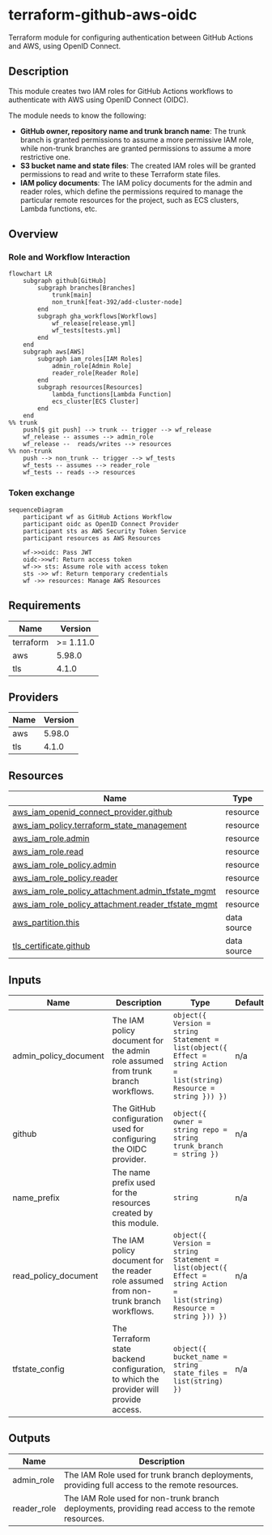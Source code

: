 # terraform-github-aws-oidc

Terraform module for configuring authentication between GitHub Actions and AWS, using OpenID Connect.

## Description

This module creates two IAM roles for GitHub Actions workflows to authenticate with AWS using OpenID Connect (OIDC).

The module needs to know the following:
- **GitHub owner, repository name and trunk branch name**: The trunk branch is granted permissions to assume a more permissive IAM role, while non-trunk branches are granted permissions to assume a more restrictive one.
- **S3 bucket name and state files**: The created IAM roles will be granted permissions to read and write to these Terraform state files.
- **IAM policy documents**: The IAM policy documents for the admin and reader roles, which define the permissions required to manage the particular remote resources for the project, such as ECS clusters, Lambda functions, etc.

## Overview

### Role and Workflow Interaction

```mermaid
flowchart LR
    subgraph github[GitHub]
        subgraph branches[Branches]
            trunk[main]
            non_trunk[feat-392/add-cluster-node]
        end
        subgraph gha_workflows[Workflows]
            wf_release[release.yml]
            wf_tests[tests.yml]
        end
    end
    subgraph aws[AWS]
        subgraph iam_roles[IAM Roles]
            admin_role[Admin Role]
            reader_role[Reader Role]
        end
        subgraph resources[Resources]
            lambda_functions[Lambda Function]
            ecs_cluster[ECS Cluster]
        end
    end
%% trunk
    push[$ git push] --> trunk -- trigger --> wf_release
    wf_release -- assumes --> admin_role
    wf_release --  reads/writes --> resources
%% non-trunk
    push --> non_trunk -- trigger --> wf_tests
    wf_tests -- assumes --> reader_role
    wf_tests -- reads --> resources
```

### Token exchange

```mermaid
sequenceDiagram
    participant wf as GitHub Actions Workflow
    participant oidc as OpenID Connect Provider
    participant sts as AWS Security Token Service
    participant resources as AWS Resources
    
    wf->>oidc: Pass JWT
    oidc->>wf: Return access token
    wf->> sts: Assume role with access token
    sts ->> wf: Return temporary credentials
    wf ->> resources: Manage AWS Resources
```

<!-- BEGIN_TF_DOCS -->
## Requirements

| Name | Version |
|------|---------|
| terraform | >= 1.11.0 |
| aws | 5.98.0 |
| tls | 4.1.0 |

## Providers

| Name | Version |
|------|---------|
| aws | 5.98.0 |
| tls | 4.1.0 |

## Resources

| Name | Type |
|------|------|
| [aws_iam_openid_connect_provider.github](https://registry.terraform.io/providers/hashicorp/aws/5.98.0/docs/resources/iam_openid_connect_provider) | resource |
| [aws_iam_policy.terraform_state_management](https://registry.terraform.io/providers/hashicorp/aws/5.98.0/docs/resources/iam_policy) | resource |
| [aws_iam_role.admin](https://registry.terraform.io/providers/hashicorp/aws/5.98.0/docs/resources/iam_role) | resource |
| [aws_iam_role.read](https://registry.terraform.io/providers/hashicorp/aws/5.98.0/docs/resources/iam_role) | resource |
| [aws_iam_role_policy.admin](https://registry.terraform.io/providers/hashicorp/aws/5.98.0/docs/resources/iam_role_policy) | resource |
| [aws_iam_role_policy.reader](https://registry.terraform.io/providers/hashicorp/aws/5.98.0/docs/resources/iam_role_policy) | resource |
| [aws_iam_role_policy_attachment.admin_tfstate_mgmt](https://registry.terraform.io/providers/hashicorp/aws/5.98.0/docs/resources/iam_role_policy_attachment) | resource |
| [aws_iam_role_policy_attachment.reader_tfstate_mgmt](https://registry.terraform.io/providers/hashicorp/aws/5.98.0/docs/resources/iam_role_policy_attachment) | resource |
| [aws_partition.this](https://registry.terraform.io/providers/hashicorp/aws/5.98.0/docs/data-sources/partition) | data source |
| [tls_certificate.github](https://registry.terraform.io/providers/hashicorp/tls/4.1.0/docs/data-sources/certificate) | data source |

## Inputs

| Name | Description | Type | Default | Required |
|------|-------------|------|---------|:--------:|
| admin_policy_document | The IAM policy document for the admin role assumed from trunk branch workflows. | ```object({ Version = string Statement = list(object({ Effect = string Action = list(string) Resource = string })) })``` | n/a | yes |
| github | The GitHub configuration used for configuring the OIDC provider. | ```object({ owner = string repo = string trunk_branch = string })``` | n/a | yes |
| name_prefix | The name prefix used for the resources created by this module. | `string` | n/a | yes |
| read_policy_document | The IAM policy document for the reader role assumed from non-trunk branch workflows. | ```object({ Version = string Statement = list(object({ Effect = string Action = list(string) Resource = string })) })``` | n/a | yes |
| tfstate_config | The Terraform state backend configuration, to which the provider will provide access. | ```object({ bucket_name = string state_files = list(string) })``` | n/a | yes |

## Outputs

| Name | Description |
|------|-------------|
| admin_role | The IAM Role used for trunk branch deployments, providing full access to the remote resources. |
| reader_role | The IAM Role used for non-trunk branch deployments, providing read access to the remote resources. |
<!-- END_TF_DOCS -->
